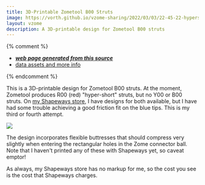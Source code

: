 ```yaml
---
title: 3D-Printable Zometool B00 Struts
image: https://vorth.github.io/vzome-sharing/2022/03/03/22-45-22-hypershortBlue-newerTips/hypershortBlue-newerTips.png
layout: vzome
description: A 3D-printable design for Zometool B00 struts
---
```


{% comment %}
 - [***web page generated from this source***][post]
 - [data assets and more info][github]

[post]: <https://vorth.github.io/vzome-sharing/2022/03/03/hypershortBlue-newerTips-22-45-22.html>
[github]: <https://github.com/vorth/vzome-sharing/tree/main/2022/03/03/22-45-22-hypershortBlue-newerTips/>
{% endcomment %}

This is a 3D-printable design for Zometool B00 struts.
At the moment, Zometool produces R00 (red) "hyper-short" struts, but no Y00 or B00 struts.
On [my Shapeways store](http://www.shapeways.com/shops/vzome), I have designs for both available,
but I have had some trouble achieving a good friction fit on the blue tips.
This is my third or fourth attempt.

<vzome-viewer style="width: 100%; height: 65vh;"
       src="https://vorth.github.io/vzome-sharing/2022/03/03/22-45-22-hypershortBlue-newerTips/hypershortBlue-newerTips.vZome" >
  <img src="https://vorth.github.io/vzome-sharing/2022/03/03/22-45-22-hypershortBlue-newerTips/hypershortBlue-newerTips.png" />
</vzome-viewer>

The design incorporates flexible buttresses that should compress very slightly when entering the
rectangular holes in the Zome connector ball.  Note that I haven't printed any of these with
Shapeways yet, so caveat emptor!

As always, my Shapeways store has no markup for me, so the cost you see is the cost that Shapeways charges.
